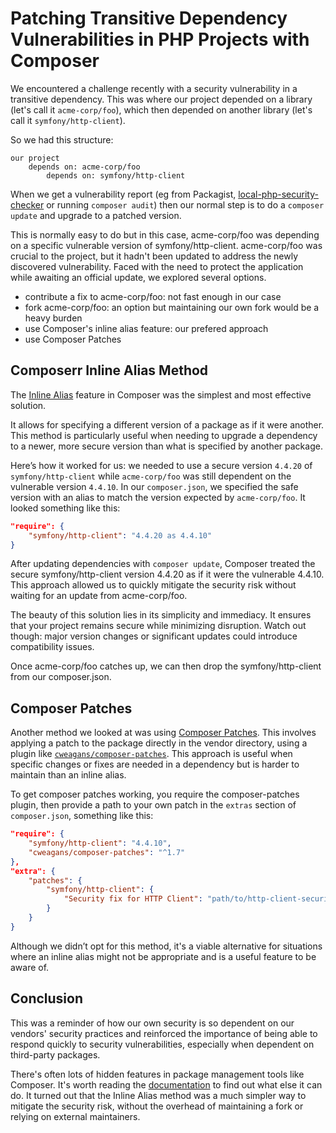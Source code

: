 # Patching Transitive Dependency Vulnerabilities in PHP Projects with Composer

We encountered a challenge recently with a security vulnerability in a transitive dependency.
This was where our project depended on a library (let's call it `acme-corp/foo`),  which then depended on another library (let's call it `symfony/http-client`).

So we had this structure:

```
our project
    depends on: acme-corp/foo
        depends on: symfony/http-client
```

When we get a vulnerability report (eg from Packagist, [local-php-security-checker](https://github.com/fabpot/local-php-security-checker) or running `composer audit`)
then our normal step is to do a `composer update` and upgrade to a patched version.

This is normally easy to do but in this case, acme-corp/foo was depending on a specific vulnerable version of symfony/http-client.
acme-corp/foo was crucial to the project, but it hadn't been updated to address the newly discovered vulnerability.
Faced with the need to protect the application while awaiting an official update, we explored several options.

- contribute a fix to acme-corp/foo: not fast enough in our case
- fork acme-corp/foo: an option but maintaining our own fork would be a heavy burden
- use Composer's inline alias feature: our prefered approach
- use Composer Patches

## Composerr Inline Alias Method

The [Inline Alias](https://getcomposer.org/doc/articles/aliases.md#require-inline-alias) feature in Composer was the simplest and most effective solution.

It allows for specifying a different version of a package as if it were another.
This method is particularly useful when needing to upgrade a dependency to a newer, more secure version than what is specified by another package.

Here’s how it worked for us: we needed to use a secure version `4.4.20` of `symfony/http-client` while `acme-corp/foo` was still dependent on the vulnerable version `4.4.10`.
In our `composer.json`, we specified the safe version with an alias to match the version expected by `acme-corp/foo`. It looked something like this:

```json
"require": {
    "symfony/http-client": "4.4.20 as 4.4.10"
}
```

After updating dependencies with `composer update`, Composer treated the secure symfony/http-client version 4.4.20 as if it were the vulnerable 4.4.10.
This approach allowed us to quickly mitigate the security risk without waiting for an update from acme-corp/foo.

The beauty of this solution lies in its simplicity and immediacy. It ensures that your project remains secure while minimizing disruption.
Watch out though: major version changes or significant updates could introduce compatibility issues.

Once acme-corp/foo catches up, we can then drop the symfony/http-client from our composer.json.

## Composer Patches

Another method we looked at was using [Composer Patches](https://docs.cweagans.net/composer-patches/).
This involves applying a patch to the package directly in the vendor directory, using a plugin like [`cweagans/composer-patches`](https://github.com/cweagans/composer-patches).
This approach is useful when specific changes or fixes are needed in a dependency but is harder to maintain than an inline alias.


To get composer patches working, you require the composer-patches plugin, then provide a path to your own patch in the `extras` section of `composer.json`, something like this:

```json
"require": {
    "symfony/http-client": "4.4.10",
    "cweagans/composer-patches": "^1.7"
},
"extra": {
    "patches": {
        "symfony/http-client": {
            "Security fix for HTTP Client": "path/to/http-client-security-fix.patch"
        }
    }
}

```

Although we didn’t opt for this method, it's a viable alternative for situations where an inline alias might not be appropriate and is a useful feature to be aware of.

## Conclusion

This was a reminder of how our own security is so dependent on our vendors' security practices and reinforced the importance of being able to respond quickly to security vulnerabilities, especially when dependent on third-party packages.

There's often lots of hidden features in package management tools like Composer. It's worth reading the [documentation](https://getcomposer.org/doc/) to find out what else it can do.
It turned out that the Inline Alias method was a much simpler way to mitigate the security risk, without the overhead of maintaining a fork or relying on external maintainers.
